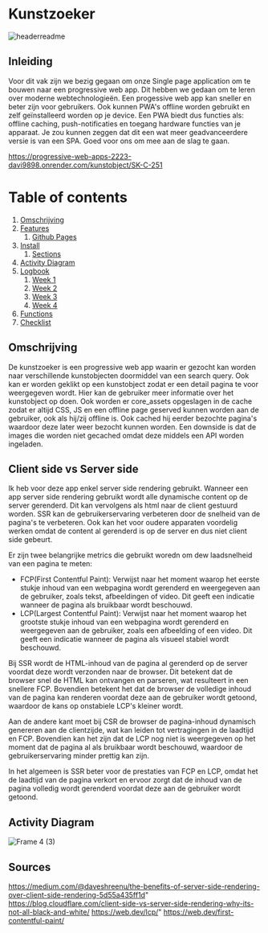# Kunstzoeker 

![headerreadme](https://user-images.githubusercontent.com/76910947/229766352-70e8c33f-a8ec-45ec-b71a-9da6c5599bac.png)

## Inleiding
Voor dit vak zijn we bezig gegaan om onze Single page application om te bouwen naar een progressive web app. Dit hebben we gedaan om te leren over moderne webtechnologieën. Een progessive web app kan sneller en beter zijn voor gebruikers. Ook kunnen PWA's offline worden gebruikt en zelf geïnstalleerd worden op je device. Een PWA biedt dus functies als: offline caching, push-notificaties en toegang hardware functies van je apparaat. Je zou kunnen zeggen dat dit een wat meer geadvanceerdere versie is van een SPA. Goed voor ons om mee aan de slag te gaan.

https://progressive-web-apps-2223-davi9898.onrender.com/kunstobject/SK-C-251


# Table of contents
1. [Omschrijving](#introduction)
2. [Features](#paragraph1)
    1. [Github Pages](#subparagraph1)
3. [Install](#paragraph2)
    1. [Sections](#subparagraph2)
4. [Activity Diagram](#paragraph3)
5. [Logbook](#paragraph4)
    1. [Week 1](#week1)
    2. [Week 2](#week2)
    3. [Week 3](#week3)
    4. [Week 4](#week4)
6. [Functions](#paragraph5)
7. [Checklist](#paragraph6)

<!-- ☝️ replace this description with a description of your own work -->
## Omschrijving <a name="introduction"></a>
De kunstzoeker is een progressive web app waarin er gezocht kan worden naar verschillende kunstobjecten doormiddel van een search query. Ook kan er worden geklikt op een kunstobject zodat er een detail pagina te voor weergegeven wordt. Hier kan de gebruiker meer informatie over het kunstobject op doen. Ook worden er core_assets opgeslagen in de cache zodat er altijd CSS, JS en een offline page geserved kunnen worden aan de gebruiker, ook als hij/zij offline is. Ook cached hij eerder bezochte pagina's waardoor deze later weer bezocht kunnen worden. Een downside is dat de images die worden niet gecached omdat deze middels een API worden ingeladen. 

## Client side vs Server side
Ik heb voor deze app enkel server side rendering gebruikt. Wanneer een app server side rendering gebruikt wordt alle dynamische content op de server gerenderd. Dit kan vervolgens als html naar de client gestuurd worden. SSR kan de gebruikerservaring verbeteren door de snelheid van de pagina's te verbeteren. Ook kan het voor oudere apparaten voordelig werken omdat de content al gerenderd is op de server en dus niet client side gebeurt.

Er zijn twee belangrijke metrics die gebruikt woredn om dew laadsnelheid van een pagina te meten:
* FCP(First Contentful Paint): Verwijst naar het moment waarop het eerste stukje inhoud van een webpagina wordt gerenderd en weergegeven aan de gebruiker, zoals tekst, afbeeldingen of video. Dit geeft een indicatie wanneer de pagina als bruikbaar wordt beschouwd.
* LCP(Largest Contentful Paint): Verwijst naar het moment waarop het grootste stukje inhoud van een webpagina wordt gerenderd en weergegeven aan de gebruiker, zoals een afbeelding of een video. Dit geeft een indicatie wanneer de pagina als visueel stabiel wordt beschouwd.

Bij SSR wordt de HTML-inhoud van de pagina al gerenderd op de server voordat deze wordt verzonden naar de browser. Dit betekent dat de browser snel de HTML kan ontvangen en parseren, wat resulteert in een snellere FCP. Bovendien betekent het dat de browser de volledige inhoud van de pagina kan renderen voordat deze aan de gebruiker wordt getoond, waardoor de kans op onstabiele LCP's kleiner wordt. 

Aan de andere kant moet bij CSR de browser de pagina-inhoud dynamisch genereren aan de clientzijde, wat kan leiden tot vertragingen in de laadtijd en FCP. Bovendien kan het zijn dat de LCP nog niet is weergegeven op het moment dat de pagina al als bruikbaar wordt beschouwd, waardoor de gebruikerservaring minder prettig kan zijn.

In het algemeen is SSR beter voor de prestaties van FCP en LCP, omdat het de laadtijd van de pagina verkort en ervoor zorgt dat de inhoud van de pagina volledig wordt gerenderd voordat deze aan de gebruiker wordt getoond.

<!-- ...and an activity diagram including the Service Worker 📈 -->
## Activity Diagram

![Frame 4 (3)](https://user-images.githubusercontent.com/76910947/229811832-990ab857-df23-413c-b1c6-41447de7d74c.png)


<!-- This would be a good place for a list of enhancements to optimize the critical render path implemented your app  -->

<!-- Maybe a checklist of done stuff and stuff still on your wishlist? ✅ -->

<!-- We all stand on the shoulders of giants, please link all the sources you used in to create this project. -->
## Sources
https://medium.com/@daveshreenu/the-benefits-of-server-side-rendering-over-client-side-rendering-5d55a435ff1d"
https://blog.cloudflare.com/client-side-vs-server-side-rendering-why-its-not-all-black-and-white/
https://web.dev/lcp/"
https://web.dev/first-contentful-paint/

<!-- How about a section that describes how to install this project? 🤓 -->

<!-- How about a license here? When in doubt use GNU GPL v3. 📜  -->
